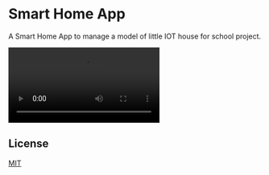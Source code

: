 # Smart Home App
A Smart Home App to manage a model of little IOT house for school project.

![Preview](https://github.com/brunog2/smart-home-app/blob/main/preview.mp4)

## License
[MIT](https://choosealicense.com/licenses/)
